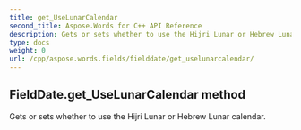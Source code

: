 ```yaml
---
title: get_UseLunarCalendar
second_title: Aspose.Words for C++ API Reference
description: Gets or sets whether to use the Hijri Lunar or Hebrew Lunar calendar. 
type: docs
weight: 0
url: /cpp/aspose.words.fields/fielddate/get_uselunarcalendar/
---
```

## FieldDate.get_UseLunarCalendar method


Gets or sets whether to use the Hijri Lunar or Hebrew Lunar calendar. 

